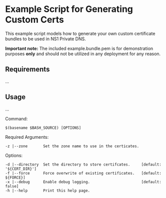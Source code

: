 # Example Script for Generating Custom Certs

This example script models how to generate your own custom certificate bundles to be used in NS1 Private DNS. 

**Important note:** The included example.bundle.pem is for demonstration purposes **only** and should not be utilized in any deployment for any reason.


## Requirements
...

## Usage 
...

Command: 
```
$(basename $BASH_SOURCE) [OPTIONS]
```

Required Arguments:
```  
-z |--zone       Set the zone name to use in the certicates.
```
Options:
```
-d |--directory  Set the directory to store certifcates.     [default: '${CERT_DIR}']
-f |--force      Force overwrite of existing certificates.   [default: ${FORCE}]
-x |--debug      Enable debug logging.                       [default: false]
-h |--help       Print this help page.
```
